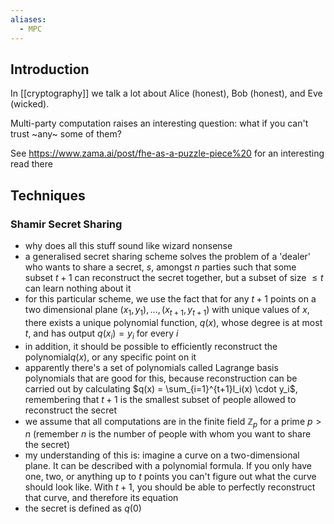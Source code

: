 ```yaml
---
aliases:
  - MPC
---
```

## Introduction
In [[cryptography]] we talk a lot about Alice (honest), Bob (honest), and Eve (wicked).

Multi-party computation raises an interesting question: what if you can't trust ~any~ some of them?

See https://www.zama.ai/post/fhe-as-a-puzzle-piece%20 for an interesting read there

## Techniques
### Shamir Secret Sharing
- why does all this stuff sound like wizard nonsense
- a generalised secret sharing scheme solves the problem of a 'dealer' who wants to share a secret, $s$, amongst $n$ parties such that some subset $t + 1$ can reconstruct the secret together, but a subset of size $\leq t$ can learn nothing about it
- for this particular scheme, we use the fact that for any $t+1$ points on a two dimensional plane $(x_1, y_1),...,(x_{t+1}, y_{t+1})$ with unique values of $x$, there exists a unique polynomial function, $q(x)$, whose degree is at most $t$, and has output $q(x_i) = y_i$ for every $i$
- in addition, it should be possible to efficiently reconstruct the polynomial$q(x)$, or any specific point on it
- apparently there's a set of polynomials called Lagrange basis polynomials that are good for this, because reconstruction can be carried out by calculating $q(x) = \sum_{i=1}^{t+1}l_i(x) \cdot y_i$, remembering that $t+1$ is the smallest subset of people allowed to reconstruct the secret 
- we assume that all computations are in the finite field $\mathbb{Z}_p$ for a prime $p > n$ (remember $n$ is the number of people with whom you want to share the secret) 
- my understanding of this is: imagine a curve on a two-dimensional plane. It can be described with a polynomial formula. If you only have one, two, or anything up to $t$ points you can't figure out what the curve should look like. With $t+1$, you should be able to perfectly reconstruct that curve, and therefore its equation
- the secret is defined as $q(0)$